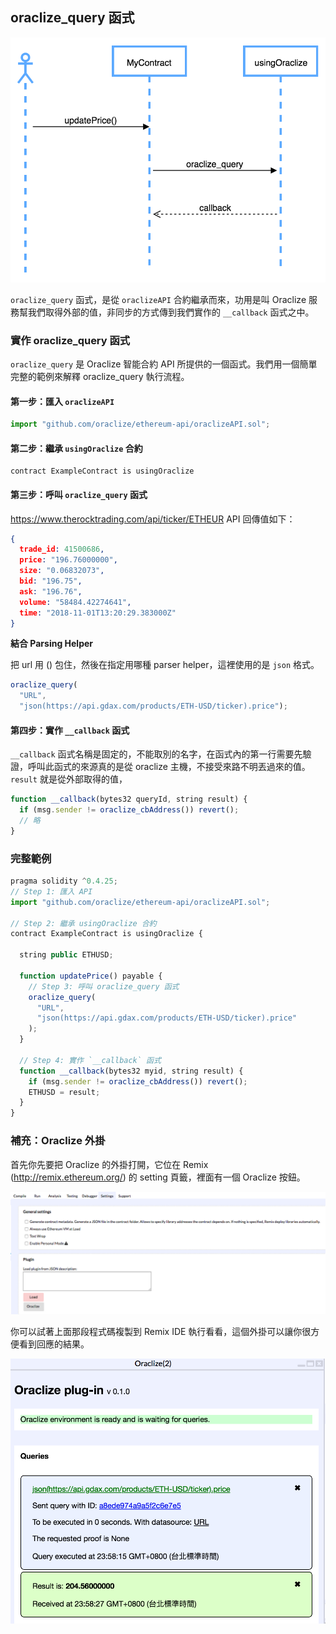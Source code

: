 ## oraclize_query 函式

![](assets/oraclize/query_flow.png)

`oraclize_query` 函式，是從 `oraclizeAPI` 合約繼承而來，功用是叫 Oraclize 服務幫我們取得外部的值，非同步的方式傳到我們實作的 `__callback` 函式之中。

### 實作 oraclize_query 函式

`oraclize_query` 是 Oraclize 智能合約 API 所提供的一個函式。我們用一個簡單完整的範例來解釋 oraclize_query 執行流程。

#### 第一步：匯入 `oraclizeAPI`

```js
import "github.com/oraclize/ethereum-api/oraclizeAPI.sol";
```

#### 第二步：繼承 `usingOraclize` 合約

```
contract ExampleContract is usingOraclize
```

#### 第三步：呼叫 `oraclize_query` 函式


<https://www.therocktrading.com/api/ticker/ETHEUR> API 回傳值如下：

```json
{
  trade_id: 41500686,
  price: "196.76000000",
  size: "0.06832073",
  bid: "196.75",
  ask: "196.76",
  volume: "58484.42274641",
  time: "2018-11-01T13:20:29.383000Z"
}
```

**結合 Parsing Helper**

把 url 用 () 包住，然後在指定用哪種 parser helper，這裡使用的是 `json` 格式。

```js
oraclize_query(
  "URL", 
  "json(https://api.gdax.com/products/ETH-USD/ticker).price");
```

#### 第四步：實作 `__callback` 函式

`__callback` 函式名稱是固定的，不能取別的名字，在函式內的第一行需要先驗證，呼叫此函式的來源真的是從 oraclize 主機，不接受來路不明丟過來的值。`result` 就是從外部取得的值，

```js
function __callback(bytes32 queryId, string result) {
  if (msg.sender != oraclize_cbAddress()) revert();
  // 略
}
```

### 完整範例

```js
pragma solidity ^0.4.25;
// Step 1: 匯入 API
import "github.com/oraclize/ethereum-api/oraclizeAPI.sol";

// Step 2: 繼承 usingOraclize 合約
contract ExampleContract is usingOraclize {

  string public ETHUSD;

  function updatePrice() payable {
    // Step 3: 呼叫 oraclize_query 函式
    oraclize_query(
      "URL", 
      "json(https://api.gdax.com/products/ETH-USD/ticker).price"
    );
  }
  
  // Step 4: 實作 `__callback` 函式
  function __callback(bytes32 myid, string result) {
    if (msg.sender != oraclize_cbAddress()) revert();
    ETHUSD = result;
  }
}
```

### 補充：Oraclize 外掛

首先你先要把 Oraclize 的外掛打開，它位在 Remix (<http://remix.ethereum.org/>) 的 setting 頁籤，裡面有一個 Oraclize 按鈕。

![](assets/oraclize/remix_setting_tab.png)

你可以試著上面那段程式碼複製到 Remix IDE 執行看看，這個外掛可以讓你很方便看到回應的結果。

![](assets/oraclize/plugin.png)